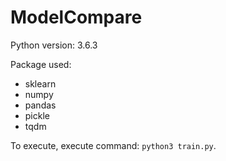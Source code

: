 # ModelCompare

Python version: 3.6.3

Package used:

-   sklearn
-   numpy
-   pandas
-   pickle
-   tqdm

To execute, execute command: `python3 train.py`.
